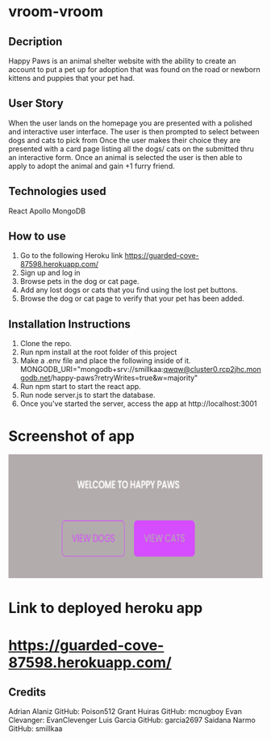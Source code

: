 # vroom-vroom




## Decription
Happy Paws is an animal shelter website with the ability to create an account to put a pet up for adoption that was found on the road or newborn kittens and puppies that your pet had.

## User Story
When the user lands on the homepage you are presented with a polished and interactive user interface.
The user is then prompted to select between dogs and cats to pick from
Once the user makes their choice they are presented with a card page listing all the dogs/ cats on the submitted thru an interactive form.
Once an animal is selected the user is then able to apply to adopt the animal and gain +1 furry friend.

## Technologies used
React
Apollo
MongoDB

## How to use
1. Go to the following Heroku link https://guarded-cove-87598.herokuapp.com/
2. Sign up and log in
3. Browse pets in the dog or cat page.
4. Add any lost dogs or cats that you find using the lost pet buttons.
5. Browse the dog or cat page to verify that your pet has been added.


## Installation Instructions
1. Clone the repo.
2. Run npm install at the root folder of this project
3. Make a .env file and place the following inside of it. 
MONGODB_URI="mongodb+srv://smillkaa:qwqw@cluster0.rcp2jhc.mongodb.net/happy-paws?retryWrites=true&w=majority"
4. Run npm start to start the react app.
5. Run node server.js to start the database.
6. Once you've started the server, access the app at http://localhost:3001




# Screenshot of app
![Image of app](Happy-Paws.PNG)


# Link to deployed heroku app
# https://guarded-cove-87598.herokuapp.com/

## Credits
Adrian Alaniz GitHub: Poison512
Grant Huiras GitHub: mcnugboy
Evan Clevanger: EvanClevenger
Luis Garcia GitHub: garcia2697
Saidana Narmo GitHub: smillkaa

